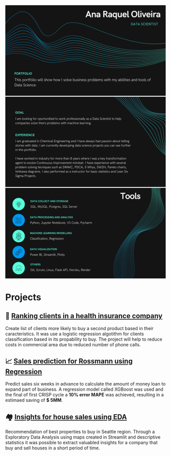 <img src="1.png">
<img src="2.png">
<img src="3.png">

# Projects
## 📒 [Ranking clients in a health insurance company](https://github.com/anaraquelou/health-insurance-project)

Create list of clients more likely to buy a second product based in their caracteristics. It was use a logistic regression algotithm for clients classification based in its propability to buy. The project will help to reduce costs in commercial area due to reduced number of phone calls.

## 📈  [Sales prediction for Rossmann using Regression](https://github.com/anaraquelou/ds-em-producao)

Predict sales six weeks in advance to calculate the amount of money loan to expand part of business. A regression model called XGBoost was used and the final of first CRISP cycle a **10% error MAPE** was achieved, resulting in a estimaed saving of **$ 5MM**.

## 🏘 [Insights for house sales using EDA](https://github.com/anaraquelou/house-rocket-project)

Recommendation of best properties to buy in Seattle region. Through a Exploratory Data Analysis using maps created in Streamlit and descriptive statistics it was possible to extract valuabled insights for a company that buy and sell houses in a short period of time.
